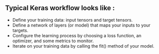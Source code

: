 Typical Keras workflow looks like :
-----------------------------------
- Define your training data: input tensors and target tensors.
- Define a network of layers (or model) that maps your inputs to your targets.
- Configure the learning process by choosing a loss function, an optimizer, and some metrics to monitor.
- Iterate on your training data by calling the fit() method of your model.
